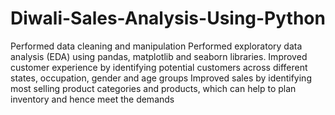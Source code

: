 # Diwali-Sales-Analysis-Using-Python
Performed data cleaning and manipulation
Performed exploratory data analysis (EDA) using pandas, matplotlib and seaborn libraries.
Improved customer experience by identifying potential customers across different states, occupation, gender and age groups
Improved sales by identifying most selling product categories and products, which can help to plan inventory and hence meet the demands
